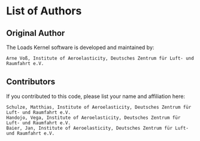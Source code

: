 # List of Authors #

## Original Author ##
The Loads Kernel software is developed and maintained by:

```
Arne Voß, Institute of Aeroelasticity, Deutsches Zentrum für Luft- und Raumfahrt e.V.

```

## Contributors ##
If you contributed to this code, please list your name and affiliation here:

```
Schulze, Matthias, Institute of Aeroelasticity, Deutsches Zentrum für Luft- und Raumfahrt e.V.
Handojo, Vega, Institute of Aeroelasticity, Deutsches Zentrum für Luft- und Raumfahrt e.V.
Baier, Jan, Institute of Aeroelasticity, Deutsches Zentrum für Luft- und Raumfahrt e.V.

```

